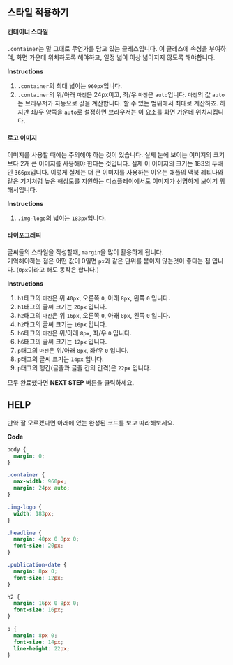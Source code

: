 ## 스타일 적용하기
#### 컨테이너 스타일
`.container`는 말 그대로 무언가를 담고 있는 클레스입니다. 이 클레스에 속성을 부여하여, 화면 가운데 위치하도록 해야하고, 일정 넓이 이상 넓어지지 않도록 해야합니다.  

**Instructions**
1. `.container`의 최대 넓이는 `960px`입니다.
1. `.container`의 위/아래 `마진`은 24px이고, 좌/우 `마진`은 `auto`입니다. `마진`의 값 `auto`는 브라우저가 자동으로 값을 계산합니다. 할 수 있는 범위에서 최대로 계산하죠. 하지만 좌/우 양쪽을 `auto`로 설정하면 브라우저는 이 요소를 화면 가운데 위치시킵니다.

#### 로고 이미지
이미지를 사용할 때에는 주의해야 하는 것이 있습니다. 
실제 눈에 보이는 이미지의 크기보다 2개 큰 이미지를 사용해야 한다는 것입니다. 
실제 이 이미지의 크기는 183의 두배인 `366px`입니다. 
이렇게 실제는 더 큰 이미지를 사용하는 이유는 애플의 맥북 레티나와 같은 기기처럼 높은 해상도를 지원하는 디스플레이에서도 
이미지가 선명하게 보이기 위해서입니다.

**Instructions**
1. `.img-logo`의 넓이는 `183px`입니다.  

#### 타이포그래피
글씨들의 스타일을 작성할때, `margin`을 많이 활용하게 됩니다.   
기억해야하는 점은 어떤 값이 0일면 `px`과 같은 단위를 붙이지 않는것이 좋다는 점 입니다. (`0px`이라고 해도 동작은 합니다.)

**Instructions**
1. `h1`태그의 `마진`은 위 `40px`, 오른쪽 `0`, 아래 `8px`, 왼쪽 `0` 입니다.
1. `h1`태그의 글씨 크기는 `20px` 입니다.
1. `h2`태그의 `마진`은 위 `16px`, 오른쪽 `0`, 아래 `8px`, 왼쪽 `0` 입니다.
1. `h2`태그의 글씨 크기는 `16px` 입니다.
1. `h6`태그의 `마진`은 위/아래 `8px`, 좌/우 `0` 입니다.
1. `h6`태그의 글씨 크기는 `12px` 입니다.
1. `p`태그의 `마진`은 위/아래 `8px`, 좌/우 `0` 입니다.
1. `p`태그의 글씨 크기는 `14px` 입니다.
1. `p`태그의 행간(글줄과 글줄 간의 간격)은 `22px` 입니다.


모두 완료했다면 **NEXT STEP** 버튼을 클릭하세요.
 

## HELP 
만약 잘 모르겠다면 아래에 있는 완성된 코드를 보고 따라해보세요. 

**Code**
```css
body {
  margin: 0;
}

.container {
  max-width: 960px;
  margin: 24px auto;
}

.img-logo {
  width: 183px;
}

.headline {
  margin: 40px 0 8px 0;
  font-size: 20px;
}

.publication-date {
  margin: 8px 0;
  font-size: 12px;
}

h2 {
  margin: 16px 0 8px 0;
  font-size: 16px;
}

p {
  margin: 8px 0;
  font-size: 14px;
  line-height: 22px;
}
``` 
